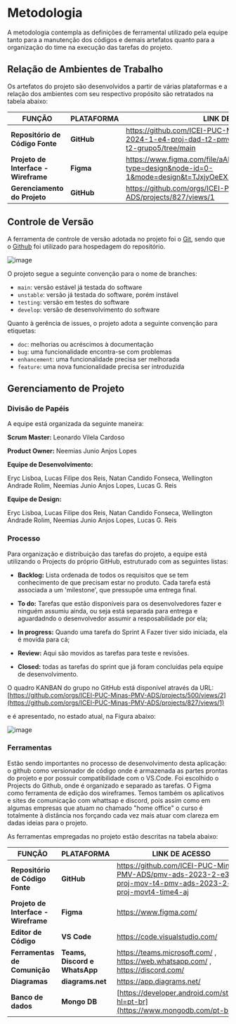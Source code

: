 
# Metodologia

A metodologia contempla as definições de ferramental utilizado pela equipe tanto para a manutenção dos códigos e demais artefatos quanto para a organização do time na execução das tarefas do projeto.

## Relação de Ambientes de Trabalho

Os artefatos do projeto são desenvolvidos a partir de várias plataformas e a relação dos ambientes com seu respectivo propósito são retratados na tabela abaixo:

|**FUNÇÃO**| **PLATAFORMA** |**LINK DE ACESSO**|
|--------------------|------------------------------------|----------------------------------------|
|**Repositório de Código Fonte**|**GitHub**|https://github.com/ICEI-PUC-Minas-PMV-ADS/pmv-ads-2024-1-e4-proj-dad-t2-pmv-ads-2024-1-e4-proj-dad-t2-grupo5/tree/main|
|**Projeto de Interface - Wireframe**|**Figma**|https://www.figma.com/file/aAPaszbFXkKaltQfGrKep2/Untitled?type=design&node-id=0-1&mode=design&t=TJxjyOeEX2hUBGv7-0|
|**Gerenciamento do Projeto**| **GitHub**|https://github.com/orgs/ICEI-PUC-Minas-PMV-ADS/projects/827/views/1|


## Controle de Versão

A ferramenta de controle de versão adotada no projeto foi o
[Git](https://git-scm.com/), sendo que o [Github](https://github.com)
foi utilizado para hospedagem do repositório.

![image](https://github.com/ICEI-PUC-Minas-PMV-ADS/pmv-ads-2023-2-e3-proj-mov-t4-pmv-ads-2023-2-e3-proj-movt4-time4-aj/assets/90806252/71a96b1a-cd03-4e27-82c5-53fc9d88c41f)


O projeto segue a seguinte convenção para o nome de branches:

- `main`: versão estável já testada do software
- `unstable`: versão já testada do software, porém instável
- `testing`: versão em testes do software
- `develop`: versão de desenvolvimento do software

Quanto à gerência de issues, o projeto adota a seguinte convenção para
etiquetas:

- `doc`: melhorias ou acréscimos à documentação
- `bug`: uma funcionalidade encontra-se com problemas
- `enhancement`: uma funcionalidade precisa ser melhorada
- `feature`: uma nova funcionalidade precisa ser introduzida

## Gerenciamento de Projeto

### Divisão de Papéis
A equipe está organizada da seguinte maneira:

**Scrum Master:** Leonardo Vilela Cardoso

**Product Owner:** Neemias Junio Anjos Lopes

**Equipe de Desenvolvimento:**

Eryc Lisboa,
Lucas Filipe dos Reis,
Natan Candido Fonseca,
Wellington Andrade Rolim,
Neemias Junio Anjos Lopes,
Lucas G. Reis

**Equipe de Design:**

Eryc Lisboa,
Lucas Filipe dos Reis,
Natan Candido Fonseca,
Wellington Andrade Rolim,
Neemias Junio Anjos Lopes,
Lucas G. Reis


### Processo

Para organização e distribuição das tarefas do projeto, a equipe está utilizando o  Projects do próprio GitHub, estruturado com as seguintes listas:

  
- **Backlog:** Lista ordenada de todos os requisitos que se tem conhecimento de que precisam estar no produto. Cada tarefa está associada a um 'milestone', que pressupõe uma entrega final.

- **To do:** Tarefas que estão disponíveis para os desenvolvedores fazer e ninguém assumiu ainda, ou seja está separada para entrega e aguardadndo o desenvolvedor assumir a resposabilidade por ela;

- **In progress:** Quando uma tarefa do Sprint A Fazer tiver sido iniciada, ela é movida para cá;

- **Review:** Aqui são movidos as tarefas para teste e revisões.

- **Closed:** todas as tarefas do sprint que já foram concluídas pela equipe de desenvolvimento.

O quadro KANBAN do grupo no GitHub está disponível através da URL:
[https://github.com/orgs/ICEI-PUC-Minas-PMV-ADS/projects/500/views/2](https://github.com/orgs/ICEI-PUC-Minas-PMV-ADS/projects/827/views/1)

e é apresentado, no estado atual, na Figura abaixo:

![image](https://github.com/ICEI-PUC-Minas-PMV-ADS/pmv-ads-2024-1-e4-proj-dad-t2-pmv-ads-2024-1-e4-proj-dad-t2-grupo5/assets/90806252/0452bcdc-92f5-4a2e-8a37-31aa0de07c6a)

### Ferramentas

 Estão sendo importantes no processo de desenvolvimento desta aplicação: o github como versionador de código onde é armazenada as partes prontas do projeto e por possuir compatibilidade com o VS.Code. Foi escolhido o Projects do Github, onde é organizado e separado as tarefas. O Figma como ferramenta de edição dos wireframes. 
 Temos também os aplicativos e sites de comunicação com whattsap e discord, pois assim como em algumas empresas que atuam no chamado "home office" o curso é totalmente à distância nos forçando cada vez mais atuar com clareza em dadas ideias para o projeto.
 
As ferramentas empregadas no projeto estão descritas na tabela abaixo:

|**FUNÇÃO**| **PLATAFORMA** |**LINK DE ACESSO**|
|--------------------|------------------------------------|----------------------------------------|
|**Repositório de Código Fonte**|**GitHub**|https://github.com/ICEI-PUC-Minas-PMV-ADS/pmv-ads-2023-2-e3-proj-mov-t4-pmv-ads-2023-2-e3-proj-movt4-time4-aj|
|**Projeto de Interface - Wireframe**|**Figma**|https://www.figma.com/|
|**Editor de Código**|**VS Code**|https://code.visualstudio.com/|
|**Ferramentas de Comunição**|**Teams, Discord e WhatsApp**|https://teams.microsoft.com/ , https://web.whatsapp.com/ , https://discord.com/|
|**Diagramas**| **diagrams.net**| https://app.diagrams.net/|
|**Banco de dados**| **Mongo DB**| [https://developer.android.com/studio?hl=pt-br](https://www.mongodb.com/pt-br)|

